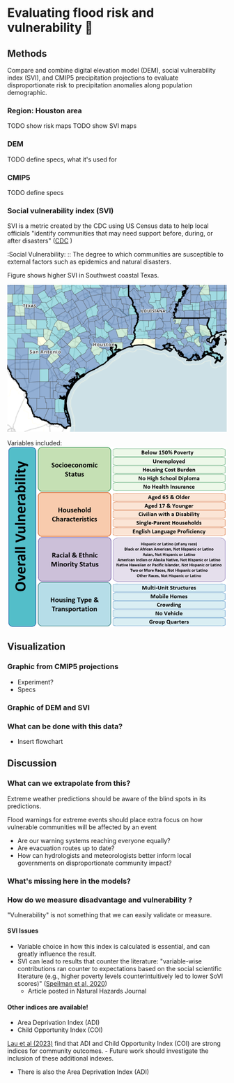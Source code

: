 # Evaluating flood risk and vulnerability 🌊


## Methods
Compare and combine digital elevation model (DEM), social vulnerability index (SVI), and CMIP5 precipitation projections to evaluate disproportionate risk to precipitation anomalies along population demographic.   

### Region: Houston area
 TODO show risk maps
 TODO show SVI maps

### DEM
TODO define specs, what it's used for

### CMIP5 
TODO define specs

### Social vulnerability index (SVI) 
SVI is a metric created by the CDC using US Census data to help local officials "identify communities that may need support before, during, or after disasters" ([CDC](https://www.atsdr.cdc.gov/placeandhealth/svi/index.html) )

:Social Vulnerability:
:: The degree to which communities are susceptible to external factors such as epidemics and natural disasters. 


Figure shows higher SVI in Southwest coastal Texas. 

![alt text](/markdown_figs/SVI_texas.png)

Variables included:
![alt text](/markdown_figs/SVI%20variables.png)

## Visualization 

### Graphic from CMIP5 projections

- Experiment? 
- Specs


### Graphic of DEM and SVI


### What can be done with this data? 

- Insert flowchart 




## Discussion 

### What can we extrapolate from this? 
Extreme weather predictions should be aware of the blind spots in its predictions. 

Flood warnings for extreme events should place extra focus on how vulnerable communities will be affected by an event
 - Are our warning systems reaching everyone equally? 
 - Are evacuation routes up to date? 
 - How can hydrologists and meteorologists better inform local governments on disproportionate community impact?  

### What's missing here in the models? 

### How do we measure disadvantage and vulnerability ?

"Vulnerability" is not something that we can easily validate or measure. 

#### SVI Issues
- Variable choice in how this index is calculated is essential, and can greatly influence the result.
- SVI can lead to results that counter the literature: 
 "variable-wise contributions ran counter to expectations based on the social scientific literature (e.g., higher poverty levels counterintuitively led to lower SoVI scores)" ([Speilman et al, 2020](https://link.springer.com/article/10.1007/s11069-019-03820-z#Sec11))
  - Article posted in Natural Hazards Journal 

#### Other indices are available!  
- Area Deprivation Index (ADI)
- Child Opportunity Index (COI)

 [Lau et al (2023)](https://www.sciencedirect.com/science/article/abs/pii/S1353829223000345) find that ADI and Child Opportunity Index (COI) are strong indices for community outcomes. 
    - Future work should investigate the inclusion of these additional indexes. 
- There is also the Area Deprivation Index (ADI)

